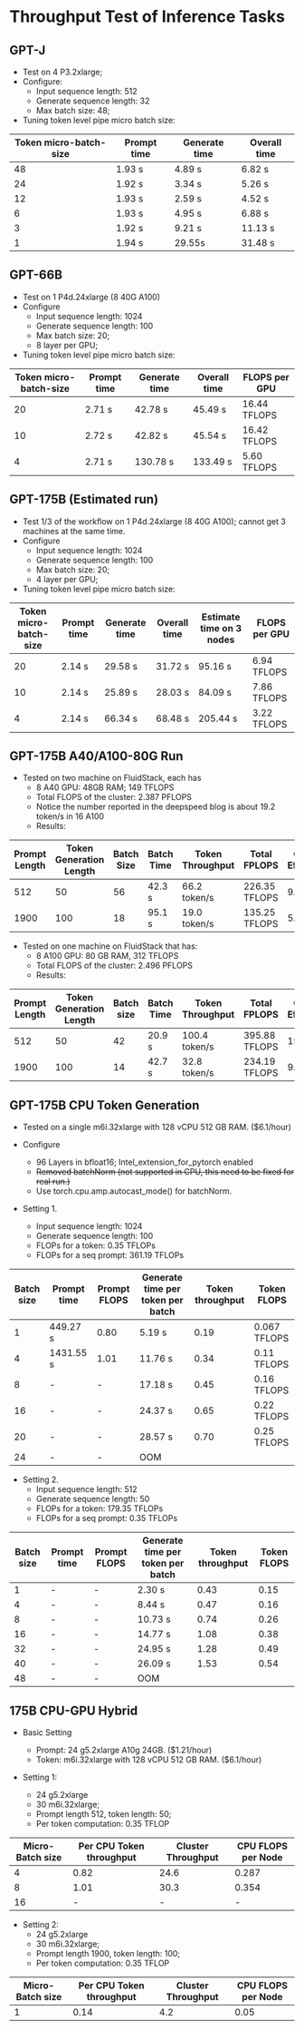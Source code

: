 # Throughput Test of Inference Tasks

## GPT-J

- Test on 4 P3.2xlarge;
- Configure:
  - Input sequence length: 512
  - Generate sequence length: 32
  - Max batch size: 48;
- Tuning token level pipe micro batch size:

| Token micro-batch-size | Prompt time | Generate time | Overall time |
|------------------------|-------------|---------------|--------------|
| 48                     | 1.93 s      | 4.89 s        | 6.82 s       | 
| 24                     | 1.92 s      | 3.34 s        | 5.26 s       | 
| 12                     | 1.93 s      | 2.59 s        | 4.52 s       | 
| 6                      | 1.93 s      | 4.95 s        | 6.88 s       | 
| 3                      | 1.92 s      | 9.21 s        | 11.13 s      | 
| 1                      | 1.94 s      | 29.55s        | 31.48 s      | 


## GPT-66B

- Test on 1 P4d.24xlarge (8 40G A100)
- Configure
  - Input sequence length: 1024
  - Generate sequence length: 100
  - Max batch size: 20;
  - 8 layer per GPU;
- Tuning token level pipe micro batch size:


| Token micro-batch-size | Prompt time | Generate time | Overall time | FLOPS per GPU |
|------------------------|-------------|---------------|--------------|---------------|
| 20                     | 2.71 s      | 42.78 s       | 45.49 s      | 16.44 TFLOPS  |
| 10                     | 2.72 s      | 42.82 s       | 45.54 s      | 16.42 TFLOPS  |
| 4                      | 2.71 s      | 130.78 s      | 133.49 s     | 5.60 TFLOPS   |


## GPT-175B (Estimated run)

- Test 1/3 of the workflow on 1 P4d.24xlarge (8 40G A100); cannot get 3 machines at the same time.
- Configure
  - Input sequence length: 1024
  - Generate sequence length: 100
  - Max batch size: 20;
  - 4 layer per GPU;
- Tuning token level pipe micro batch size:


| Token micro-batch-size | Prompt time | Generate time  | Overall time | Estimate time on 3 nodes | FLOPS per GPU |
|------------------------|-------------|----------------|--------------|--------------------------|---------------|
| 20                     | 2.14 s      | 29.58 s        | 31.72 s      | 95.16 s                  | 6.94 TFLOPS   |
| 10                     | 2.14 s      | 25.89 s        | 28.03 s      | 84.09 s                  | 7.86 TFLOPS   |
| 4                      | 2.14 s      | 66.34 s        | 68.48  s     | 205.44 s                 | 3.22 TFLOPS   |


## GPT-175B A40/A100-80G Run

- Tested on two machine on FluidStack, each has
  - 8 A40 GPU: 48GB RAM; 149 TFLOPS
  - Total FLOPS of the cluster: 2.387 PFLOPS
  - Notice the number reported in the deepspeed blog is about 19.2 token/s in 16 A100
  - Results:

| Prompt Length | Token Generation Length | Batch Size | Batch Time | Token Throughput | Total FPLOPS  | Cluster Efficiency |
|---------------|-------------------------|------------|------------|------------------|---------------|--------------------|
| 512           | 50                      | 56         | 42.3 s     | 66.2 token/s     | 226.35 TFLOPS | 9.4%               |
| 1900          | 100                     | 18         | 95.1 s     | 19.0 token/s     | 135.25 TFLOPS | 5.6%               |


- Tested on one machine on FluidStack that has:
  - 8 A100 GPU: 80 GB RAM, 312 TFLOPS
  - Total FLOPS of the cluster: 2.496 PFLOPS
  - Results:
  
| Prompt Length | Token Generation Length | Batch size | Batch Time | Token Throughput | Total FPLOPS  | Cluster Efficiency |
|---------------|-------------------------|------------|------------|------------------|---------------|--------------------|
| 512           | 50                      | 42         | 20.9 s     | 100.4 token/s    | 395.88 TFLOPS | 15.9%              |
| 1900          | 100                     | 14         | 42.7 s     | 32.8 token/s     | 234.19 TFLOPS | 9.3%               |



## GPT-175B CPU Token Generation

- Tested on a single m6i.32xlarge with 128 vCPU 512 GB RAM. ($6.1/hour)
- Configure
  - 96 Layers in bfloat16; Intel_extension_for_pytorch enabled
  - ~~Removed batchNorm (not supported in CPU, this need to be fixed for real run.)~~
  - Use torch.cpu.amp.autocast_mode() for batchNorm. 

- Setting 1.
  - Input sequence length: 1024
  - Generate sequence length: 100
  - FLOPs for a token:  0.35 TFLOPs
  - FLOPs for a seq prompt: 361.19 TFLOPs

| Batch size | Prompt time | Prompt FLOPS | Generate time per token per batch | Token throughput | Token FLOPS  |
|------------|-------------|--------------|-----------------------------------|------------------|--------------|
| 1          | 449.27 s    | 0.80         | 5.19 s                            | 0.19             | 0.067 TFLOPS |
| 4          | 1431.55 s   | 1.01         | 11.76 s                           | 0.34             | 0.11 TFLOPS  |
| 8          | -           | -            | 17.18 s                           | 0.45             | 0.16 TFLOPS  |
| 16         | -           | -            | 24.37 s                           | 0.65             | 0.22 TFLOPS  |
| 20         | -           | -            | 28.57 s                           | 0.70             | 0.25 TFLOPS  |
| 24         | -           | -            | OOM                               |                  |              |


- Setting 2.
  - Input sequence length: 512
  - Generate sequence length: 50
  - FLOPs for a token:  179.35 TFLOPs
  - FLOPs for a seq prompt:  0.35 TFLOPs

| Batch size | Prompt time  | Prompt FLOPS | Generate time per token per batch | Token throughput | Token FLOPS |
|------------|--------------|--------------|-----------------------------------|------------------|-------------|
| 1          | -            | -            | 2.30 s                            | 0.43             | 0.15        |
| 4          | -            | -            | 8.44 s                            | 0.47             | 0.16        |      
| 8          | -            | -            | 10.73 s                           | 0.74             | 0.26        |            
| 16         | -            | -            | 14.77 s                           | 1.08             | 0.38        |            
| 32         | -            | -            | 24.95 s                           | 1.28             | 0.49        |            
| 40         | -            | -            | 26.09 s                           | 1.53             | 0.54        |
| 48         | -            | -            | OOM                               |                  |             |


## 175B CPU-GPU Hybrid

- Basic Setting
  - Prompt: 24 g5.2xlarge A10g 24GB. ($1.21/hour)
  - Token: m6i.32xlarge with 128 vCPU 512 GB RAM. ($6.1/hour)

- Setting 1:
  - 24 g5.2xlarge
  - 30 m6i.32xlarge; 
  - Prompt length 512, token length: 50;
  - Per token computation: 0.35 TFLOP

| Micro-Batch size | Per CPU Token throughput | Cluster Throughput | CPU FLOPS per Node |
|------------------|--------------------------|--------------------|--------------------|
| 4                | 0.82                     | 24.6               | 0.287              |
| 8                | 1.01                     | 30.3               | 0.354              |
| 16               | -                        | -                  | -                  |


- Setting 2:
  - 24 g5.2xlarge
  - 30 m6i.32xlarge; 
  - Prompt length 1900, token length: 100;
  - Per token computation: 0.35 TFLOP

| Micro-Batch size | Per CPU Token throughput | Cluster Throughput | CPU FLOPS per Node |
|------------------|--------------------------|--------------------|--------------------|
| 1                | 0.14                     | 4.2                | 0.05               |
